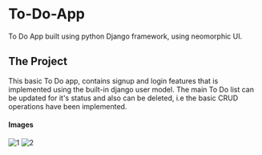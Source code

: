 # To-Do-App
To Do App built using python Django framework, using neomorphic UI.

## The Project
This basic To Do app, contains signup and login features that is implemented using the built-in django user model.
The main To Do list can be updated for it's status and also can be deleted, i.e the basic CRUD operations have been implemented.

#### Images 
![1](https://user-images.githubusercontent.com/56480746/125333307-b69fe180-e367-11eb-882d-d083cde81e3c.png)
![2](https://user-images.githubusercontent.com/56480746/125333312-b99ad200-e367-11eb-8530-84ca920a0d61.png)

